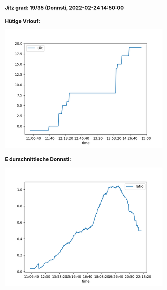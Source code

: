 ### Jitz grad: 19/35 (Donnsti, 2022-02-24 14:50:00

### Hütige Vrlouf:
![Graph](Today.png)

### E durschnittleche Donnsti:
![Graph](Donnsti.png)